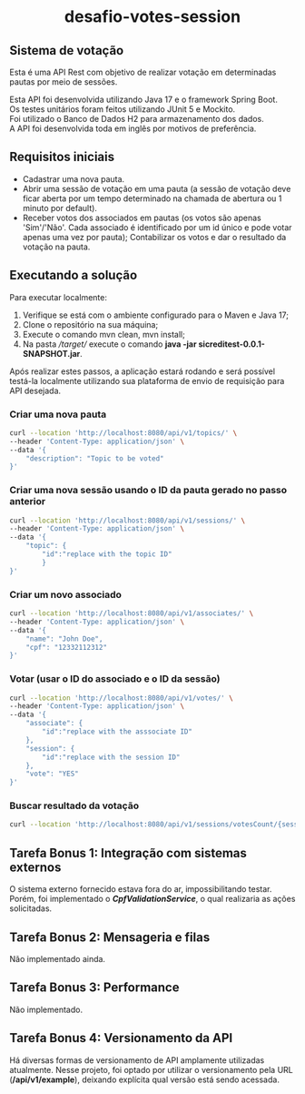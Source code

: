 # <h1 align="center"> desafio-votes-session </h1>
### <h2>Sistema de votação</h2>

Esta é uma API Rest com objetivo de realizar votação em determinadas pautas por meio de sessões.<br/>

Esta API foi desenvolvida utilizando Java 17 e o framework Spring Boot.<br/>
Os testes unitários foram feitos utilizando JUnit 5 e Mockito.<br/>
Foi utilizado o Banco de Dados H2 para armazenamento dos dados.<br/>
A API foi desenvolvida toda em inglês por motivos de preferência.<br/>

### <h2>Requisitos iniciais</h2>

* Cadastrar uma nova pauta.
* Abrir uma sessão de votação em uma pauta (a sessão de votação deve ficar aberta por um tempo
determinado na chamada de abertura ou 1 minuto por default).
* Receber votos dos associados em pautas (os votos são apenas 'Sim'/'Não'. Cada associado é
identificado por um id único e pode votar apenas uma vez por pauta);
Contabilizar os votos e dar o resultado da votação na pauta. 

### <h2>Executando a solução</h2>

Para executar localmente:
1. Verifique se está com o ambiente configurado para o Maven e Java 17;
2. Clone o repositório na sua máquina;
3. Execute o comando mvn clean, mvn install;
4. Na pasta _/target/_ execute o comando **java -jar sicreditest-0.0.1-SNAPSHOT.jar**.

Após realizar estes passos, a aplicação estará rodando e será possível testá-la localmente utilizando sua plataforma de envio de requisição para API desejada.

### Criar uma nova pauta
```bash
curl --location 'http://localhost:8080/api/v1/topics/' \
--header 'Content-Type: application/json' \
--data '{
    "description": "Topic to be voted"
}'
```

### Criar uma nova sessão usando o ID da pauta gerado no passo anterior
```bash
curl --location 'http://localhost:8080/api/v1/sessions/' \
--header 'Content-Type: application/json' \
--data '{
    "topic": {
        "id":"replace with the topic ID"
        }
}'
```

### Criar um novo associado
```bash
curl --location 'http://localhost:8080/api/v1/associates/' \
--header 'Content-Type: application/json' \
--data '{
    "name": "John Doe",
    "cpf": "12332112312"
}'
```

### Votar (usar o ID do associado e o ID da sessão)
```bash
curl --location 'http://localhost:8080/api/v1/votes/' \
--header 'Content-Type: application/json' \
--data '{
    "associate": {
        "id":"replace with the asssociate ID"
    },
    "session": {
        "id":"replace with the session ID"
    },
    "vote": "YES"
}'
```

### Buscar resultado da votação
```bash
curl --location 'http://localhost:8080/api/v1/sessions/votesCount/{sessionID}'
```

### <h2>Tarefa Bonus 1: Integração com sistemas externos</h2>

O sistema externo fornecido estava fora do ar, impossibilitando testar. Porém, foi implementado o **_CpfValidationService_**, o qual realizaria as ações solicitadas.<br/>

### <h2>Tarefa Bonus 2: Mensageria e filas</h2>

Não implementado ainda.<br/>

### <h2>Tarefa Bonus 3: Performance</h2>

Não implementado.<br/>

### <h2>Tarefa Bonus 4: Versionamento da API</h2>

Há diversas formas de versionamento de API amplamente utilizadas atualmente. Nesse projeto, foi optado por utilizar o versionamento pela URL (**/api/v1/example**),
deixando explícita qual versão está sendo acessada.<br/>
